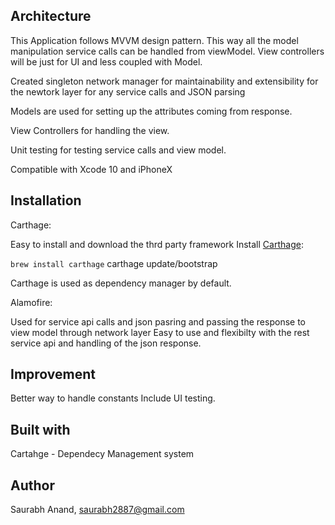 Architecture
--------------------------

This Application follows MVVM design pattern. This way all the model manipulation service calls can be handled from viewModel.
View controllers will be just for UI and less coupled with Model.

Created singleton network manager for maintainability and extensibility for the newtork layer for any service calls and JSON parsing

Models are used for setting up the attributes coming from response.

View Controllers for handling the view.

Unit testing for testing service calls and view model.

Compatible with Xcode 10 and iPhoneX

Installation
--------------------------

Carthage:

Easy to install and download the thrd party framework
Install [Carthage](https://github.com/Carthage/Carthage):

`brew install carthage`
carthage update/bootstrap

Carthage is used as dependency manager by default.

Alamofire:

Used for service api calls and json pasring and passing the response to view model through network layer
Easy to use and flexibilty with the rest service api and handling of the json response.


Improvement
--------------------------

Better way to handle constants
Include UI testing.

Built with
--------------------------
Cartahge - Dependecy Management system


Author
--------------------------

Saurabh Anand,
saurabh2887@gmail.com

